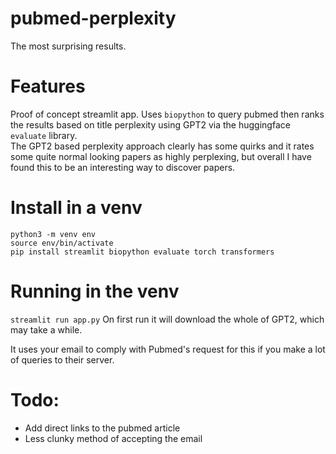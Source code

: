 # pubmed-perplexity
The most surprising results.

# Features
Proof of concept streamlit app.  Uses `biopython` to query pubmed then ranks the results based on title perplexity using GPT2 via the huggingface `evaluate` library.  
The GPT2 based perplexity approach clearly has some quirks and it rates some quite normal looking papers as highly perplexing, but overall I have found this to be an interesting way to discover papers.

# Install in a venv
```
python3 -m venv env
source env/bin/activate
pip install streamlit biopython evaluate torch transformers
```

# Running in the venv
`streamlit run app.py`
On first run it will download the whole of GPT2, which may take a while.

It uses your email to comply with Pubmed's request for this if you make a lot of queries to their server.

# Todo:
- Add direct links to the pubmed article
- Less clunky method of accepting the email
